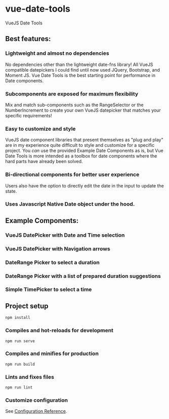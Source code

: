 # vue-date-tools

VueJS Date Tools


## Best features:
### Lightweight and almost no dependencies
No dependencies other than the lightweight date-fns library! All VueJS compatible datepickers I could find until now used JQuery, Bootstrap, and Moment JS. Vue Date Tools is the best starting point for performance in Date components.

### Subcomponents are exposed for maximum flexibility
Mix and match sub-components such as the RangeSelector or the NumberIncrement to create your own VueJS datepicker that matches your specific requirements!

### Easy to customize and style
VueJS date component libraries that present themselves as "plug and play" are in my experience quite difficult to style and customize for a specific project. You *can* use the provided Example Date Components as is, but Vue Date Tools is more intended as a toolbox for date components where the hard parts have already been solved.

###  Bi-directional components for better user experience
Users also have the option to directly edit the date in the input to update the state.

### Uses Javascript Native Date object under the hood.

## Example Components:

### VueJS DatePicker with Date and Time selection
### VueJS DatePicker with Navigation arrows
### DateRange Picker to select a duration
### DateRange Picker with a list of prepared duration suggestions
### Simple TimePicker to select a time

## Project setup
```
npm install
```

### Compiles and hot-reloads for development
```
npm run serve
```

### Compiles and minifies for production
```
npm run build
```

### Lints and fixes files
```
npm run lint
```

### Customize configuration
See [Configuration Reference](https://cli.vuejs.org/config/).
